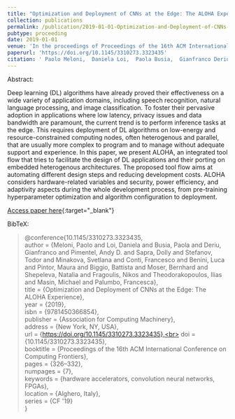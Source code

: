 ```yaml
---
title: "Optimization and Deployment of CNNs at the Edge: The ALOHA Experience"
collection: publications
permalink: /publication/2019-01-01-Optimization-and-Deployment-of-CNNs-at-the-Edge-The-ALOHA-Experience
pubtype: proceeding
date: 2019-01-01
venue: 'In the proceedings of Proceedings of the 16th ACM International Conference on Computing Frontiers'
paperurl: 'https://doi.org/10.1145/3310273.3323435'
citation: ' Paolo Meloni,  Daniela Loi,  Paola Busia,  Gianfranco Deriu,  Andy Pimentel,  Dolly Sapra,  Todor Stefanov,  Svetlana Minakova,  Francesco Conti,  Luca Benini,  Maura Pintor,  Battista Biggio,  Bernhard Moser,  Natalia Shepeleva,  Nikos Fragoulis,  Ilias Theodorakopoulos,  Michael Masin,  Francesca Palumbo, &quot;Optimization and Deployment of CNNs at the Edge: The ALOHA Experience.&quot; In the proceedings of Proceedings of the 16th ACM International Conference on Computing Frontiers, 2019.'
---
```

Abstract:

Deep learning (DL) algorithms have already proved their effectiveness on a wide variety of application domains, including speech recognition, natural language processing, and image classification. To foster their pervasive adoption in applications where low latency, privacy issues and data bandwidth are paramount, the current trend is to perform inference tasks at the edge. This requires deployment of DL algorithms on low-energy and resource-constrained computing nodes, often heterogenous and parallel, that are usually more complex to program and to manage without adequate support and experience. In this paper, we present ALOHA, an integrated tool flow that tries to facilitate the design of DL applications and their porting on embedded heterogenous architectures. The proposed tool flow aims at automating different design steps and reducing development costs. ALOHA considers hardware-related variables and security, power efficiency, and adaptivity aspects during the whole development process, from pre-training hyperparameter optimization and algorithm configuration to deployment.

[Access paper here](https://doi.org/10.1145/3310273.3323435){:target="_blank"}

BibTeX: 
>@conference{10.1145/3310273.3323435,<br>    author = {Meloni, Paolo and Loi, Daniela and Busia, Paola and Deriu, Gianfranco and Pimentel, Andy D. and Sapra, Dolly and Stefanov, Todor and Minakova, Svetlana and Conti, Francesco and Benini, Luca and Pintor, Maura and Biggio, Battista and Moser, Bernhard and Shepeleva, Natalia and Fragoulis, Nikos and Theodorakopoulos, Ilias and Masin, Michael and Palumbo, Francesca},<br>    title = {Optimization and Deployment of CNNs at the Edge: The ALOHA Experience},<br>    year = {2019},<br>    isbn = {9781450366854},<br>    publisher = {Association for Computing Machinery},<br>    address = {New York, NY, USA},<br>    url = {https://doi.org/10.1145/3310273.3323435},<br>    doi = {10.1145/3310273.3323435},<br>    booktitle = {Proceedings of the 16th ACM International Conference on Computing Frontiers},<br>    pages = {326–332},<br>    numpages = {7},<br>    keywords = {hardware accelerators, convolution neural networks, FPGAs},<br>    location = {Alghero, Italy},<br>    series = {CF '19}<br>}<br>